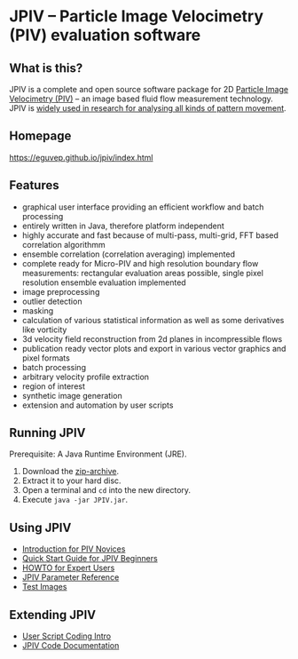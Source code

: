 # JPIV – Particle Image Velocimetry (PIV) evaluation software

## What is this?

JPIV is a complete and open source software package for 2D [Particle Image Velocimetry (PIV)](https://en.wikipedia.org/wiki/Particle_image_velocimetry) – an image based fluid flow measurement technology. JPIV is [widely used in research for analysing all kinds of pattern movement](https://scholar.google.com/scholar?&q=jpiv+software).

## Homepage

https://eguvep.github.io/jpiv/index.html

## Features

- graphical user interface providing an efficient workflow and batch processing
- entirely written in Java, therefore platform independent
- highly accurate and fast because of multi-pass, multi-grid, FFT based correlation algorithmm
- ensemble correlation (correlation averaging) implemented
- complete ready for Micro-PIV and high resolution boundary flow measurements: rectangular evaluation areas possible, single pixel resolution ensemble evaluation implemented
- image preprocessing
- outlier detection
- masking
- calculation of various statistical information as well as some derivatives like vorticity
- 3d velocity field reconstruction from 2d planes in incompressible flows
- publication ready vector plots and export in various vector graphics and pixel formats
- batch processing
- arbitrary velocity profile extraction
- region of interest
- synthetic image generation
- extension and automation by user scripts

## Running JPIV

Prerequisite: A Java Runtime Environment (JRE).

1. Download the [zip-archive](https://github.com/eguvep/jpiv/raw/master/jpiv.zip).
2. Extract it to your hard disc.
3. Open a terminal and `cd` into the new directory.
4. Execute `java -jar JPIV.jar`.

## Using JPIV

- [Introduction for PIV Novices](https://eguvep.github.io/jpiv/introduction.html)
- [Quick Start Guide for JPIV Beginners](https://eguvep.github.io/jpiv/fiststeps.html)
- [HOWTO for Expert Users](https://eguvep.github.io/jpiv/howto.html)
- [JPIV Parameter Reference](https://eguvep.github.io/jpiv/settings.html)
- [Test Images](https://eguvep.github.io/jpiv/download.html)

## Extending JPIV

- [User Script Coding Intro](https://eguvep.github.io/jpiv/scripting.html)
- [JPIV Code Documentation](https://eguvep.github.io/jpiv/javadoc/)
